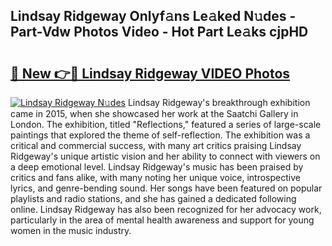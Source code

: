 ## Lindsay Ridgeway Onlyf𝚊ns Le𝚊ked N𝚞des - Part-Vdw Photos Video - Hot Part Le𝚊ks cjpHD

# <h2><a href="http://ab48576.deff.icu/?id=Lindsay+Ridgeway">🔗 New 👉🔴 Lindsay Ridgeway VIDEO Photos</a></h2>

[![Lindsay Ridgeway N𝚞des](https://i.imgur.com/rIISA9y.gif)](http://ab48576.deff.icu/?id=Lindsay+Ridgeway)
Lindsay Ridgeway's breakthrough exhibition came in 2015, when she showcased her work at the Saatchi Gallery in London. The exhibition, titled "Reflections," featured a series of large-scale paintings that explored the theme of self-reflection. The exhibition was a critical and commercial success, with many art critics praising Lindsay Ridgeway's unique artistic vision and her ability to connect with viewers on a deep emotional level. Lindsay Ridgeway's music has been praised by critics and fans alike, with many noting her unique voice, introspective lyrics, and genre-bending sound. Her songs have been featured on popular playlists and radio stations, and she has gained a dedicated following online. Lindsay Ridgeway has also been recognized for her advocacy work, particularly in the area of mental health awareness and support for young women in the music industry.
